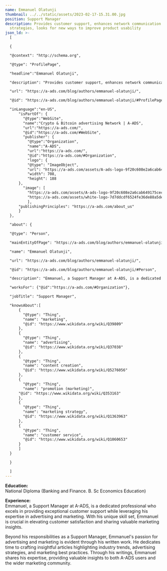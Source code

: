 ```yaml
---
name: Emmanuel Olatunji
thumbnail: ../../static/assets/2023-02-17-15.31.00.jpg
position: Support Manager
description: Provides customer support, enhances network communication
  strategies, looks for new ways to improve product usability
json_ld: >-
  [

  {

  "@context": "http://schema.org",

  "@type": "ProfilePage",

  "headline":"Emmanuel Olatunji",

  "description": "Provides customer support, enhances network communication strategies, looks for new ways to improve product usability",

  "url": "https://a-ads.com/blog/authors/emmanuel-olatunji/",

  "@id": "https://a-ads.com/blog/authors/emmanuel-olatunji/#ProfilePage",

  "inLanguage":"en-US",
      "isPartOf": {
        "@type":"WebSite",
        "name":"Crypto & Bitcoin advertising Network | A-ADS",
        "url":"https://a-ads.com/",
        "@id":"https://a-ads.com/#WebSite",
        "publisher": {
          "@type":"Organization",
          "name":"A-ADS",
          "url":"https://a-ads.com/",
          "@id":"https://a-ads.com/#Organization",   
          "logo": {
          "@type": "ImageObject",
          "url": "https://a-ads.com/assets/A-ads-logo-9f20c608e2a6cab649175cec3c3976253264542bc7b570a5de64eb3e206b5935.svg",
          "width": 708,
          "height": 188
      },
  	    "image": [
          "https://a-ads.com/assets/A-ads-logo-9f20c608e2a6cab649175cec3c3976253264542bc7b570a5de64eb3e206b5935.svg",
          "https://a-ads.com/assets/white-logo-7d7ddcdf6524fe36de88a5de9e76e6c6a6401b5e78910c27c1f0e7213cdc97bb.svg"
          ],
  	  "publishingPrinciples": "https://a-ads.com/about_us"
      }
  },

  "about": {

  "@type": "Person",

  "mainEntityOfPage": "https://a-ads.com/blog/authors/emmanuel-olatunji/",

  "name": "Emmanuel Olatunji",

  "url": "https://a-ads.com/blog/authors/emmanuel-olatunji/",

  "@id": "https://a-ads.com/blog/authors/emmanuel-olatunji/#Person",

  "description": "Emmanuel, a Support Manager at A-ADS, is a dedicated professional who excels in providing exceptional customer support while leveraging his expertise in advertising and marketing. With his unique skill set, Emmanuel is crucial in elevating customer satisfaction and sharing valuable marketing insights. Beyond his responsibilities as a Support Manager, Emmanuel's passion for advertising and marketing is evident through his written work. He dedicates time to crafting insightful articles highlighting industry trends, advertising strategies, and marketing best practices. Through his writings, Emmanuel shares his expertise, providing valuable insights to both A-ADS users and the wider marketing community.",

  "worksFor": {"@id":"https://a-ads.com/#Organization"},

  "jobTitle": "Support Manager",

  "knowsAbout":[
      {
        "@type": "Thing",
        "name": "marketing",
        "@id": "https://www.wikidata.org/wiki/Q39809"
      },
      {
        "@type": "Thing",
        "name": "advertising",
        "@id": "https://www.wikidata.org/wiki/Q37038"
      },	
      {
        "@type": "Thing",
        "name": "content creation",
        "@id": "https://www.wikidata.org/wiki/Q5276056"
      },
      {
        "@type": "Thing",
        "name": "promotion (marketing)",
  	  "@id": "https://www.wikidata.org/wiki/Q353163"
      },
      {
        "@type": "Thing",
        "name": "marketing strategy",
        "@id": "https://www.wikidata.org/wiki/Q1363963"
      },
      {
        "@type": "Thing",
        "name": "customer service",
        "@id": "https://www.wikidata.org/wiki/Q1060653"
      }
      ]
  }

  }

  ]
---
```

**Education:**\
National Diploma (Banking and Finance. B. Sc Economics Education)

**Experience:**\
Emmanuel, a Support Manager at A-ADS, is a dedicated professional who excels in providing exceptional customer support while leveraging his expertise in advertising and marketing. With his unique skill set, Emmanuel is crucial in elevating customer satisfaction and sharing valuable marketing insights. 

Beyond his responsibilities as a Support Manager, Emmanuel's passion for advertising and marketing is evident through his written work. He dedicates time to crafting insightful articles highlighting industry trends, advertising strategies, and marketing best practices. Through his writings, Emmanuel shares his expertise, providing valuable insights to both A-ADS users and the wider marketing community.